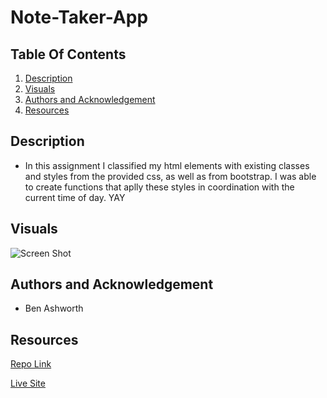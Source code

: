 # Note-Taker-App


## Table Of Contents
1. [Description](#description)
2. [Visuals](#visuals)
3. [Authors and Acknowledgement](#authors-and-acknowledgement)
4. [Resources](#resources)

## Description 
- In this assignment I classified my html elements with existing classes and styles from the provided css, as well as from bootstrap. I was able to create functions that aplly these styles in coordination with the current time of day. YAY


## Visuals
![Screen Shot](./assets/Workduler.png)

## Authors and Acknowledgement
- Ben Ashworth

## Resources
[Repo Link](https://github.com/bashworthj/Work-Schedule) 

[Live Site](https://bashworthj.github.io/Work-Schedule/)
 